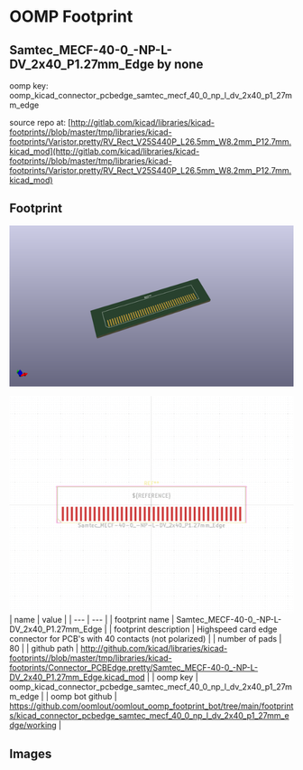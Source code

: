 # OOMP Footprint  
## Samtec_MECF-40-0_-NP-L-DV_2x40_P1.27mm_Edge  by none  
  
oomp key: oomp_kicad_connector_pcbedge_samtec_mecf_40_0_np_l_dv_2x40_p1_27mm_edge  
  
source repo at: [http://gitlab.com/kicad/libraries/kicad-footprints//blob/master/tmp/libraries/kicad-footprints/Varistor.pretty/RV_Rect_V25S440P_L26.5mm_W8.2mm_P12.7mm.kicad_mod](http://gitlab.com/kicad/libraries/kicad-footprints//blob/master/tmp/libraries/kicad-footprints/Varistor.pretty/RV_Rect_V25S440P_L26.5mm_W8.2mm_P12.7mm.kicad_mod)  
## Footprint  
  
[![working_kicad_pcb_3d.png](working_kicad_pcb_3d_600.png)](working_kicad_pcb_3d.png)  
  
[![working.png](working_600.png)](working.png)  
| name | value | 
| --- | --- | 
| footprint name | Samtec_MECF-40-0_-NP-L-DV_2x40_P1.27mm_Edge | 
| footprint description | Highspeed card edge connector for PCB's with 40 contacts (not polarized) | 
| number of pads | 80 | 
| github path | http://github.com/kicad/libraries/kicad-footprints//blob/master/tmp/libraries/kicad-footprints/Connector_PCBEdge.pretty/Samtec_MECF-40-0_-NP-L-DV_2x40_P1.27mm_Edge.kicad_mod | 
| oomp key | oomp_kicad_connector_pcbedge_samtec_mecf_40_0_np_l_dv_2x40_p1_27mm_edge | 
| oomp bot github | https://github.com/oomlout/oomlout_oomp_footprint_bot/tree/main/footprints/kicad_connector_pcbedge_samtec_mecf_40_0_np_l_dv_2x40_p1_27mm_edge/working | 
## Images  
